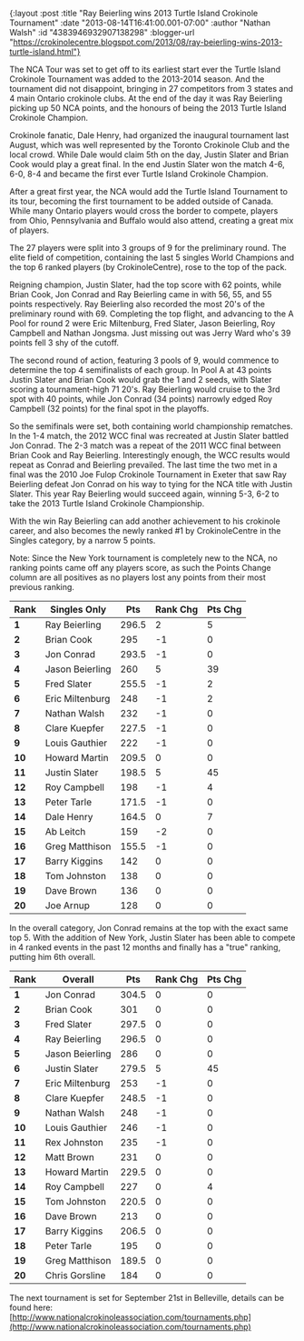 {:layout :post
 :title "Ray Beierling wins 2013 Turtle Island Crokinole Tournament"
 :date "2013-08-14T16:41:00.001-07:00"
 :author "Nathan Walsh"
 :id "4383946932907138298"
 :blogger-url "https://crokinolecentre.blogspot.com/2013/08/ray-beierling-wins-2013-turtle-island.html"}

The NCA Tour was set to get off to its earliest start ever the Turtle Island Crokinole Tournament was added to the 2013-2014 season. And the tournament did not disappoint, bringing in 27 competitors from 3 states and 4 main Ontario crokinole clubs. At the end of the day it was Ray Beierling picking up 50 NCA points, and the honours of being the 2013 Turtle Island Crokinole Champion.

Crokinole fanatic, Dale Henry, had organized the inaugural tournament last August, which was well represented by the Toronto Crokinole Club and the local crowd. While Dale would claim 5th on the day, Justin Slater and Brian Cook would play a great final. In the end Justin Slater won the match 4-6, 6-0, 8-4 and became the first ever Turtle Island Crokinole Champion.

After a great first year, the NCA would add the Turtle Island Tournament to its tour, becoming the first tournament to be added outside of Canada. While many Ontario players would cross the border to compete, players from Ohio, Pennsylvania and Buffalo would also attend, creating a great mix of players.

The 27 players were split into 3 groups of 9 for the preliminary round. The elite field of competition, containing the last 5 singles World Champions and the top 6 ranked players (by CrokinoleCentre), rose to the top of the pack.

Reigning champion, Justin Slater, had the top score with 62 points, while Brian Cook, Jon Conrad and Ray Beierling came in with 56, 55, and 55 points respectively. Ray Beierling also recorded the most 20's of the preliminary round with 69. Completing the top flight, and advancing to the A Pool for round 2 were Eric Miltenburg, Fred Slater, Jason Beierling, Roy Campbell and Nathan Jongsma. Just missing out was Jerry Ward who's 39 points fell 3 shy of the cutoff.

The second round of action, featuring 3 pools of 9, would commence to determine the top 4 semifinalists of each group. 
In Pool A at 43 points Justin Slater and Brian Cook would grab the 1 and 2 seeds, with Slater scoring a tournament-high 71 20's. Ray Beierling would cruise to the 3rd spot with 40 points, while Jon Conrad (34 points) narrowly edged Roy Campbell (32 points) for the final spot in the playoffs.

So the semifinals were set, both containing world championship rematches. In the 1-4 match, the 2012 WCC final was recreated at Justin Slater battled Jon Conrad. The 2-3 match was a repeat of the 2011 WCC final between Brian Cook and Ray Beierling. Interestingly enough, the WCC results would repeat as Conrad and Beierling prevailed. The last time the two met in a final was the 2010 Joe Fulop Crokinole Tournament in Exeter that saw Ray Beierling defeat Jon Conrad on his way to tying for the NCA title with Justin Slater.
This year Ray Beierling would succeed again, winning 5-3, 6-2 to take the 2013 Turtle Island Crokinole Championship.

With the win Ray Beierling can add another achievement to his crokinole career, and also becomes the newly ranked #1 by CrokinoleCentre in the Singles category, by a narrow 5 points.

Note: Since the New York tournament is completely new to the NCA, no ranking points came off any players score, as such the Points Change column are all positives as no players lost any points from their most previous ranking.

<table>
	<thead>
		<tr>
			<th>Rank</th>
			<th>Singles Only</th>
			<th>Pts</th>
			<th>Rank Chg</th>
			<th>Pts Chg</th>
		</tr>
	</thead>
	<tbody>
		<tr>
			<td>
				<strong>1</strong>
			</td>
			<td>Ray Beierling</td>
			<td>296.5</td>
			<td>2</td>
			<td>5</td>
		</tr>
		<tr>
			<td>
				<strong>2</strong>
			</td>
			<td>Brian Cook</td>
			<td>295</td>
			<td>-1</td>
			<td>0</td>
		</tr>
		<tr>
			<td>
				<strong>3</strong>
			</td>
			<td>Jon Conrad</td>
			<td>293.5</td>
			<td>-1</td>
			<td>0</td>
		</tr>
		<tr>
			<td>
				<strong>4</strong>
			</td>
			<td>Jason Beierling</td>
			<td>260</td>
			<td>5</td>
			<td>39</td>
		</tr>
		<tr>
			<td>
				<strong>5</strong>
			</td>
			<td>Fred Slater</td>
			<td>255.5</td>
			<td>-1</td>
			<td>2</td>
		</tr>
		<tr>
			<td>
				<strong>6</strong>
			</td>
			<td>Eric Miltenburg</td>
			<td>248</td>
			<td>-1</td>
			<td>2</td>
		</tr>
		<tr>
			<td>
				<strong>7</strong>
			</td>
			<td>Nathan Walsh</td>
			<td>232</td>
			<td>-1</td>
			<td>0</td>
		</tr>
		<tr>
			<td>
				<strong>8</strong>
			</td>
			<td>Clare Kuepfer</td>
			<td>227.5</td>
			<td>-1</td>
			<td>0</td>
		</tr>
		<tr>
			<td>
				<strong>9</strong>
			</td>
			<td>Louis Gauthier</td>
			<td>222</td>
			<td>-1</td>
			<td>0</td>
		</tr>
		<tr>
			<td>
				<strong>10</strong>
			</td>
			<td>Howard Martin</td>
			<td>209.5</td>
			<td>0</td>
			<td>0</td>
		</tr>
		<tr>
			<td>
				<strong>11</strong>
			</td>
			<td>Justin Slater</td>
			<td>198.5</td>
			<td>5</td>
			<td>45</td>
		</tr>
		<tr>
			<td>
				<strong>12</strong>
			</td>
			<td>Roy Campbell</td>
			<td>198</td>
			<td>-1</td>
			<td>4</td>
		</tr>
		<tr>
			<td>
				<strong>13</strong>
			</td>
			<td>Peter Tarle</td>
			<td>171.5</td>
			<td>-1</td>
			<td>0</td>
		</tr>
		<tr>
			<td>
				<strong>14</strong>
			</td>
			<td>Dale Henry</td>
			<td>164.5</td>
			<td>0</td>
			<td>7</td>
		</tr>
		<tr>
			<td>
				<strong>15</strong>
			</td>
			<td>Ab Leitch</td>
			<td>159</td>
			<td>-2</td>
			<td>0</td>
		</tr>
		<tr>
			<td>
				<strong>16</strong>
			</td>
			<td>Greg Matthison</td>
			<td>155.5</td>
			<td>-1</td>
			<td>0</td>
		</tr>
		<tr>
			<td>
				<strong>17</strong>
			</td>
			<td>Barry Kiggins</td>
			<td>142</td>
			<td>0</td>
			<td>0</td>
		</tr>
		<tr>
			<td>
				<strong>18</strong>
			</td>
			<td>Tom Johnston</td>
			<td>138</td>
			<td>0</td>
			<td>0</td>
		</tr>
		<tr>
			<td>
				<strong>19</strong>
			</td>
			<td>Dave Brown</td>
			<td>136</td>
			<td>0</td>
			<td>0</td>
		</tr>
		<tr>
			<td>
				<strong>20</strong>
			</td>
			<td>Joe Arnup</td>
			<td>128</td>
			<td>0</td>
			<td>0</td>
		</tr>
	</tbody>
</table>

In the overall category, Jon Conrad remains at the top with the exact same top 5. With the addition of New York, Justin Slater has been able to compete in 4 ranked events in the past 12 months and finally has a "true" ranking, putting him 6th overall.

<table>
	<thead>
		<tr>
			<th>Rank</th>
			<th>Overall</th>
			<th>Pts</th>
			<th>Rank Chg</th>
			<th>Pts Chg</th>
		</tr>
	</thead>
	<tbody>
		<tr>
			<td><strong>1</strong></td>
			<td>Jon Conrad</td>
			<td>304.5</td>
			<td>0</td>
			<td>0</td>
		</tr>
		<tr>
			<td><strong>2</strong></td>
			<td>Brian Cook</td>
			<td>301</td>
			<td>0</td>
			<td>0</td>
		</tr>
		<tr>
			<td><strong>3</strong></td>
			<td>Fred Slater</td>
			<td>297.5</td>
			<td>0</td>
			<td>0</td>
		</tr>
		<tr>
			<td><strong>4</strong></td>
			<td>Ray Beierling</td>
			<td>296.5</td>
			<td>0</td>
			<td>0</td>
		</tr>
		<tr>
			<td><strong>5</strong></td>
			<td>Jason Beierling</td>
			<td>286</td>
			<td>0</td>
			<td>0</td>
		</tr>
		<tr>
			<td><strong>6</strong></td>
			<td>Justin Slater</td>
			<td>279.5</td>
			<td>5</td>
			<td>45</td>
		</tr>
		<tr>
			<td><strong>7</strong></td>
			<td>Eric Miltenburg</td>
			<td>253</td>
			<td>-1</td>
			<td>0</td>
		</tr>
		<tr>
			<td><strong>8</strong></td>
			<td>Clare Kuepfer</td>
			<td>248.5</td>
			<td>-1</td>
			<td>0</td>
		</tr>
		<tr>
			<td><strong>9</strong></td>
			<td>Nathan Walsh</td>
			<td>248</td>
			<td>-1</td>
			<td>0</td>
		</tr>
		<tr>
			<td><strong>10</strong></td>
			<td>Louis Gauthier</td>
			<td>246</td>
			<td>-1</td>
			<td>0</td>
		</tr>
		<tr>
			<td><strong>11</strong></td>
			<td>Rex Johnston</td>
			<td>235</td>
			<td>-1</td>
			<td>0</td>
		</tr>
		<tr>
			<td><strong>12</strong></td>
			<td>Matt Brown</td>
			<td>231</td>
			<td>0</td>
			<td>0</td>
		</tr>
		<tr>
			<td><strong>13</strong></td>
			<td>Howard Martin</td>
			<td>229.5</td>
			<td>0</td>
			<td>0</td>
		</tr>
		<tr>
			<td><strong>14</strong></td>
			<td>Roy Campbell</td>
			<td>227</td>
			<td>0</td>
			<td>4</td>
		</tr>
		<tr>
			<td><strong>15</strong></td>
			<td>Tom Johnston</td>
			<td>220.5</td>
			<td>0</td>
			<td>0</td>
		</tr>
		<tr>
			<td><strong>16</strong></td>
			<td>Dave Brown</td>
			<td>213</td>
			<td>0</td>
			<td>0</td>
		</tr>
		<tr>
			<td><strong>17</strong></td>
			<td>Barry Kiggins</td>
			<td>206.5</td>
			<td>0</td>
			<td>0</td>
		</tr>
		<tr>
			<td><strong>18</strong></td>
			<td>Peter Tarle</td>
			<td>195</td>
			<td>0</td>
			<td>0</td>
		</tr>
		<tr>
			<td><strong>19</strong></td>
			<td>Greg Matthison</td>
			<td>189.5</td>
			<td>0</td>
			<td>0</td>
		</tr>
		<tr>
			<td><strong>20</strong></td>
			<td>Chris Gorsline</td>
			<td>184</td>
			<td>0</td>
			<td>0</td>
		</tr>
	</tbody>
</table>

The next tournament is set for September 21st in Belleville, details can be found here: [http://www.nationalcrokinoleassociation.com/tournaments.php](http://www.nationalcrokinoleassociation.com/tournaments.php)
